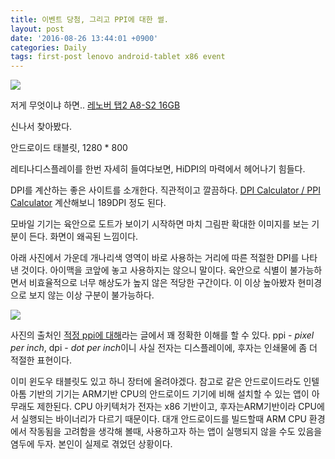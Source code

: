 ```yaml
---
title: 이벤트 당첨, 그리고 PPI에 대한 썰.
layout: post
date: '2016-08-26 13:44:01 +0900'
categories: Daily
tags: first-post lenovo android-tablet x86 event
---
```


[![](https://res.cloudinary.com/rockheung/image/upload/v1522849249/blog1_vifqvm.png)](https://res.cloudinary.com/rockheung/image/upload/v1522849249/blog1_vifqvm.png)

저게 무엇이냐 하면.. [레노버 탭2 A8-S2 16GB](http://bit.ly/1TE5Yz5)

신나서 찾아봤다.

안드로이드 태블릿, 1280 \* 800

레티나디스플레이를 한번 자세히 들여다보면, HiDPI의 마력에서 헤어나기 힘들다.

DPI를 계산하는 좋은 사이트를 소개한다.
직관적이고 깔끔하다.
[DPI Calculator / PPI Calculator](https://www.sven.de/dpi/)
계산해보니 189DPI 정도 된다.

모바일 기기는 육안으로 도트가 보이기 시작하면 마치 그림판 확대한 이미지를 보는 기분이 든다. 화면이 왜곡된 느낌이다.

아래 사진에서 가운데 개나리색 영역이 바로 사용하는 거리에 따른 적절한 DPI를 나타낸 것이다. 아이맥을 코앞에 놓고 사용하지는 않으니 말이다. 육안으로 식별이 불가능하면서 비효율적으로 너무 해상도가 높지 않은 적당한 구간이다. 이 이상 높아봤자 현미경으로 보지 않는 이상 구분이 불가능하다.

[![](https://res.cloudinary.com/rockheung/image/upload/v1522920693/PPI-distance-620x432_nm6c83.png)](https://res.cloudinary.com/rockheung/image/upload/v1522920693/PPI-distance-620x432_nm6c83.png)

사진의 출처인 [적정 ppi에 대해](http://digxtal.com/insight/20121029/%EC%A0%81%EC%A0%95-ppi%EC%97%90-%EB%8C%80%ED%95%B4/)라는 글에서 꽤 정확한 이해를 할 수 있다. ppi - _pixel per inch_, dpi - *dot per inch*이니 사실 전자는 디스플레이에, 후자는 인쇄물에 좀 더 적절한 표현이다.

이미 윈도우 태블릿도 있고 하니 장터에 올려야겠다. 참고로 같은 안드로이드라도 인텔 아톰 기반의 기기는 ARM기반 CPU의 안드로이드 기기에 비해 설치할 수 있는 앱이 아무래도 제한된다. CPU 아키텍처가 전자는 x86 기반이고, 후자는ARM기반이라 CPU에서 실행되는 바이너리가 다르기 때문이다. 대개 안드로이드를 빌드할때 ARM CPU 환경에서 작동됨을 고려함을 생각해 볼때, 사용하고자 하는 앱이 실행되지 않을 수도 있음을 염두에 두자. 본인이 실제로 겪었던 상황이다.

<!--stackedit_data:
eyJoaXN0b3J5IjpbNjAxMjkwODUxXX0=
-->
